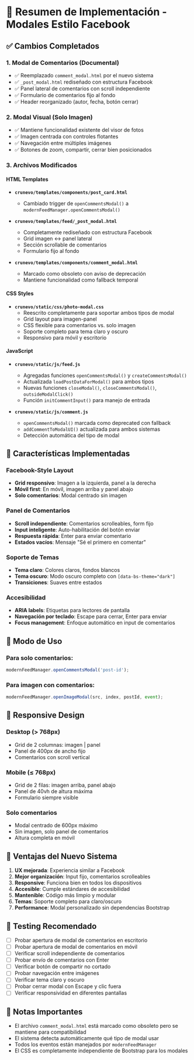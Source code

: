 # 🎯 Resumen de Implementación - Modales Estilo Facebook

## ✅ Cambios Completados

### 1. **Modal de Comentarios (Documental)**
- ✅ Reemplazado `comment_modal.html` por el nuevo sistema
- ✅ `_post_modal.html` rediseñado con estructura Facebook
- ✅ Panel lateral de comentarios con scroll independiente
- ✅ Formulario de comentarios fijo al fondo
- ✅ Header reorganizado (autor, fecha, botón cerrar)

### 2. **Modal Visual (Solo Imagen)**
- ✅ Mantiene funcionalidad existente del visor de fotos
- ✅ Imagen centrada con controles flotantes
- ✅ Navegación entre múltiples imágenes
- ✅ Botones de zoom, compartir, cerrar bien posicionados

### 3. **Archivos Modificados**

#### HTML Templates
- **`crunevo/templates/components/post_card.html`**
  - Cambiado trigger de `openCommentsModal()` a `modernFeedManager.openCommentsModal()`
  
- **`crunevo/templates/feed/_post_modal.html`**
  - Completamente rediseñado con estructura Facebook
  - Grid imagen ↔ panel lateral
  - Sección scrollable de comentarios
  - Formulario fijo al fondo
  
- **`crunevo/templates/components/comment_modal.html`**
  - Marcado como obsoleto con aviso de deprecación
  - Mantiene funcionalidad como fallback temporal

#### CSS Styles
- **`crunevo/static/css/photo-modal.css`**
  - Reescrito completamente para soportar ambos tipos de modal
  - Grid layout para imagen-panel
  - CSS flexible para comentarios vs. solo imagen
  - Soporte completo para tema claro y oscuro
  - Responsivo para móvil y escritorio

#### JavaScript
- **`crunevo/static/js/feed.js`**
  - Agregadas funciones `openCommentsModal()` y `createCommentsModal()`
  - Actualizada `loadPostDataForModal()` para ambos tipos
  - Nuevas funciones `closeModal()`, `closeCommentsModal()`, `outsideModalClick()`
  - Función `initCommentInput()` para manejo de entrada

- **`crunevo/static/js/comment.js`**
  - `openCommentsModal()` marcada como deprecated con fallback
  - `addCommentToModalUI()` actualizada para ambos sistemas
  - Detección automática del tipo de modal

## 🎨 Características Implementadas

### Facebook-Style Layout
- **Grid responsivo**: Imagen a la izquierda, panel a la derecha
- **Móvil first**: En móvil, imagen arriba y panel abajo
- **Solo comentarios**: Modal centrado sin imagen

### Panel de Comentarios
- **Scroll independiente**: Comentarios scrolleables, form fijo
- **Input inteligente**: Auto-habilitación del botón enviar
- **Respuesta rápida**: Enter para enviar comentario
- **Estados vacíos**: Mensaje "Sé el primero en comentar"

### Soporte de Temas
- **Tema claro**: Colores claros, fondos blancos
- **Tema oscuro**: Modo oscuro completo con `[data-bs-theme="dark"]`
- **Transiciones**: Suaves entre estados

### Accesibilidad
- **ARIA labels**: Etiquetas para lectores de pantalla
- **Navegación por teclado**: Escape para cerrar, Enter para enviar
- **Focus management**: Enfoque automático en input de comentarios

## 🔧 Modo de Uso

### Para solo comentarios:
```javascript
modernFeedManager.openCommentsModal('post-id');
```

### Para imagen con comentarios:
```javascript
modernFeedManager.openImageModal(src, index, postId, event);
```

## 📱 Responsive Design

### Desktop (> 768px)
- Grid de 2 columnas: imagen | panel
- Panel de 400px de ancho fijo
- Comentarios con scroll vertical

### Mobile (≤ 768px)
- Grid de 2 filas: imagen arriba, panel abajo
- Panel de 40vh de altura máxima
- Formulario siempre visible

### Solo comentarios
- Modal centrado de 600px máximo
- Sin imagen, solo panel de comentarios
- Altura completa en móvil

## 🚀 Ventajas del Nuevo Sistema

1. **UX mejorada**: Experiencia similar a Facebook
2. **Mejor organización**: Input fijo, comentarios scrolleables
3. **Responsive**: Funciona bien en todos los dispositivos
4. **Accesible**: Cumple estándares de accesibilidad
5. **Mantenible**: Código más limpio y modular
6. **Temas**: Soporte completo para claro/oscuro
7. **Performance**: Modal personalizado sin dependencias Bootstrap

## 🧪 Testing Recomendado

- [ ] Probar apertura de modal de comentarios en escritorio
- [ ] Probar apertura de modal de comentarios en móvil
- [ ] Verificar scroll independiente de comentarios
- [ ] Probar envío de comentarios con Enter
- [ ] Verificar botón de compartir no cortado
- [ ] Probar navegación entre imágenes
- [ ] Verificar tema claro y oscuro
- [ ] Probar cerrar modal con Escape y clic fuera
- [ ] Verificar responsividad en diferentes pantallas

## 📝 Notas Importantes

- El archivo `comment_modal.html` está marcado como obsoleto pero se mantiene para compatibilidad
- El sistema detecta automáticamente qué tipo de modal usar
- Todos los eventos están manejados por `modernFeedManager`
- El CSS es completamente independiente de Bootstrap para los modales